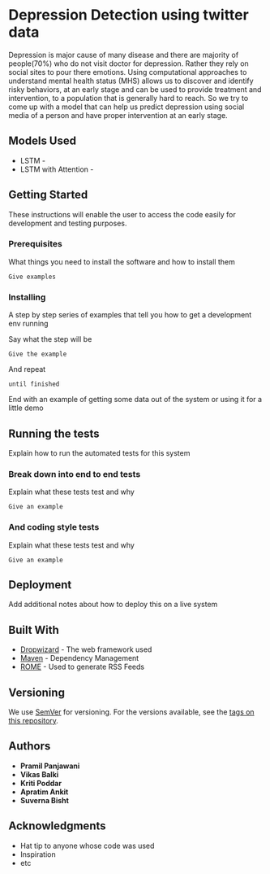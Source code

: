 # Depression Detection using twitter data

Depression is major cause of many disease and there are majority of people(70%) who do not visit doctor for depression. Rather they rely on social sites to pour there emotions. Using computational approaches to understand mental health status (MHS) allows us to discover and identify risky behaviors, at an early stage and can be used to provide treatment and intervention, to a population that is generally hard to reach. So we try to come up with a model that can help us predict depression using social media of a person and have proper intervention at an early stage.

## Models Used
* LSTM - 
* LSTM with Attention - 

## Getting Started

These instructions will enable the user to access the code easily for development and testing purposes.

### Prerequisites

What things you need to install the software and how to install them

```
Give examples
```

### Installing

A step by step series of examples that tell you how to get a development env running

Say what the step will be

```
Give the example
```

And repeat

```
until finished
```

End with an example of getting some data out of the system or using it for a little demo

## Running the tests

Explain how to run the automated tests for this system

### Break down into end to end tests

Explain what these tests test and why

```
Give an example
```

### And coding style tests

Explain what these tests test and why

```
Give an example
```

## Deployment

Add additional notes about how to deploy this on a live system

## Built With

* [Dropwizard](http://www.dropwizard.io/1.0.2/docs/) - The web framework used
* [Maven](https://maven.apache.org/) - Dependency Management
* [ROME](https://rometools.github.io/rome/) - Used to generate RSS Feeds


## Versioning

We use [SemVer](http://semver.org/) for versioning. For the versions available, see the [tags on this repository](https://github.com/your/project/tags). 

## Authors

* **Pramil Panjawani** 
* **Vikas Balki**
* **Kriti Poddar**
* **Apratim Ankit**
* **Suverna Bisht**

## Acknowledgments

* Hat tip to anyone whose code was used
* Inspiration
* etc


